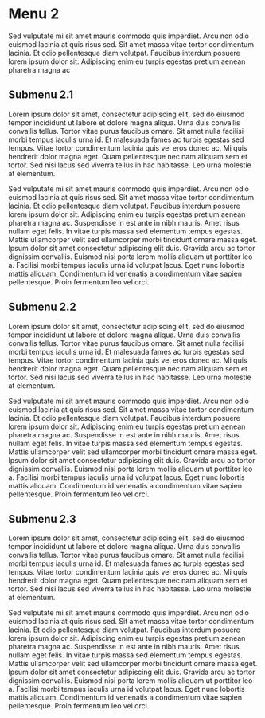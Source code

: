 # Menu 2

Sed vulputate mi sit amet mauris commodo quis imperdiet. Arcu non odio euismod lacinia at quis risus sed. Sit amet massa vitae tortor condimentum lacinia. Et odio pellentesque diam volutpat. Faucibus interdum posuere lorem ipsum dolor sit. Adipiscing enim eu turpis egestas pretium aenean pharetra magna ac

## Submenu 2.1

Lorem ipsum dolor sit amet, consectetur adipiscing elit, sed do eiusmod tempor incididunt ut labore et dolore magna aliqua. Urna duis convallis convallis tellus. Tortor vitae purus faucibus ornare. Sit amet nulla facilisi morbi tempus iaculis urna id. Et malesuada fames ac turpis egestas sed tempus. Vitae tortor condimentum lacinia quis vel eros donec ac. Mi quis hendrerit dolor magna eget. Quam pellentesque nec nam aliquam sem et tortor. Sed nisi lacus sed viverra tellus in hac habitasse. Leo urna molestie at elementum.

Sed vulputate mi sit amet mauris commodo quis imperdiet. Arcu non odio euismod lacinia at quis risus sed. Sit amet massa vitae tortor condimentum lacinia. Et odio pellentesque diam volutpat. Faucibus interdum posuere lorem ipsum dolor sit. Adipiscing enim eu turpis egestas pretium aenean pharetra magna ac. Suspendisse in est ante in nibh mauris. Amet risus nullam eget felis. In vitae turpis massa sed elementum tempus egestas. Mattis ullamcorper velit sed ullamcorper morbi tincidunt ornare massa eget. Ipsum dolor sit amet consectetur adipiscing elit duis. Gravida arcu ac tortor dignissim convallis. Euismod nisi porta lorem mollis aliquam ut porttitor leo a. Facilisi morbi tempus iaculis urna id volutpat lacus. Eget nunc lobortis mattis aliquam. Condimentum id venenatis a condimentum vitae sapien pellentesque. Proin fermentum leo vel orci.

## Submenu 2.2

Lorem ipsum dolor sit amet, consectetur adipiscing elit, sed do eiusmod tempor incididunt ut labore et dolore magna aliqua. Urna duis convallis convallis tellus. Tortor vitae purus faucibus ornare. Sit amet nulla facilisi morbi tempus iaculis urna id. Et malesuada fames ac turpis egestas sed tempus. Vitae tortor condimentum lacinia quis vel eros donec ac. Mi quis hendrerit dolor magna eget. Quam pellentesque nec nam aliquam sem et tortor. Sed nisi lacus sed viverra tellus in hac habitasse. Leo urna molestie at elementum.

Sed vulputate mi sit amet mauris commodo quis imperdiet. Arcu non odio euismod lacinia at quis risus sed. Sit amet massa vitae tortor condimentum lacinia. Et odio pellentesque diam volutpat. Faucibus interdum posuere lorem ipsum dolor sit. Adipiscing enim eu turpis egestas pretium aenean pharetra magna ac. Suspendisse in est ante in nibh mauris. Amet risus nullam eget felis. In vitae turpis massa sed elementum tempus egestas. Mattis ullamcorper velit sed ullamcorper morbi tincidunt ornare massa eget. Ipsum dolor sit amet consectetur adipiscing elit duis. Gravida arcu ac tortor dignissim convallis. Euismod nisi porta lorem mollis aliquam ut porttitor leo a. Facilisi morbi tempus iaculis urna id volutpat lacus. Eget nunc lobortis mattis aliquam. Condimentum id venenatis a condimentum vitae sapien pellentesque. Proin fermentum leo vel orci.

## Submenu 2.3

Lorem ipsum dolor sit amet, consectetur adipiscing elit, sed do eiusmod tempor incididunt ut labore et dolore magna aliqua. Urna duis convallis convallis tellus. Tortor vitae purus faucibus ornare. Sit amet nulla facilisi morbi tempus iaculis urna id. Et malesuada fames ac turpis egestas sed tempus. Vitae tortor condimentum lacinia quis vel eros donec ac. Mi quis hendrerit dolor magna eget. Quam pellentesque nec nam aliquam sem et tortor. Sed nisi lacus sed viverra tellus in hac habitasse. Leo urna molestie at elementum.

Sed vulputate mi sit amet mauris commodo quis imperdiet. Arcu non odio euismod lacinia at quis risus sed. Sit amet massa vitae tortor condimentum lacinia. Et odio pellentesque diam volutpat. Faucibus interdum posuere lorem ipsum dolor sit. Adipiscing enim eu turpis egestas pretium aenean pharetra magna ac. Suspendisse in est ante in nibh mauris. Amet risus nullam eget felis. In vitae turpis massa sed elementum tempus egestas. Mattis ullamcorper velit sed ullamcorper morbi tincidunt ornare massa eget. Ipsum dolor sit amet consectetur adipiscing elit duis. Gravida arcu ac tortor dignissim convallis. Euismod nisi porta lorem mollis aliquam ut porttitor leo a. Facilisi morbi tempus iaculis urna id volutpat lacus. Eget nunc lobortis mattis aliquam. Condimentum id venenatis a condimentum vitae sapien pellentesque. Proin fermentum leo vel orci.